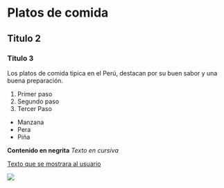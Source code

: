 # Platos de comida 

## Titulo 2

### Titulo 3

Los platos de comida tipica en el Perú, destacan por su buen sabor y una buena preparación.

1. Primer paso
2. Segundo paso
3. Tercer Paso

* Manzana
* Pera
* Piña

**Contenido en negrita**  *Texto en cursiva*

[Texto que se mostrara al usuario](https://www.google.com/)

<img src="https://upload.wikimedia.org/wikipedia/commons/thumb/5/5a/Computer_keyboard_ES_layout.svg/1200px-Computer_keyboard_ES_layout.svg.png" >
